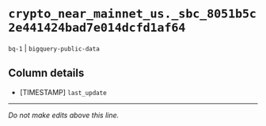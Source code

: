 # `crypto_near_mainnet_us._sbc_8051b5c2e441424bad7e014dcfd1af64`
`bq-1` | `bigquery-public-data`

## Column details
* [TIMESTAMP] `last_update`

-------------------------------------------------------------------------------
*Do not make edits above this line.*
